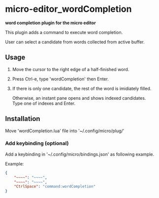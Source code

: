 # micro-editor_wordCompletion

**word completion plugin for the micro editor**  

This plugin adds a command to execute word completion.  

User can select a candidate from words collected from active buffer.  

## Usage 

1. Move the cursor to the right edge of a half-finished word.
2. Press Ctrl-e, type 'wordCompletion' then Enter.
3.  If there is only one candidate, the rest of the word is imidiately filled.  
    
    Otherwise, an instant pane opens and shows indexed candidates.  
    Type one of indexes and Enter.

## Installation

Move 'wordCompletion.lua' file into '~/.config/micro/plug/'  

### Add keybinding (optional) 

Add a keybinding in  '~/.config/micro/bindings.json' as following example.  

Example:  

```json
{
    "~~~~": "~~~~",
    "~~~~": "~~~~",
    "CtrlSpace": "command:wordCompletion"
}
```
